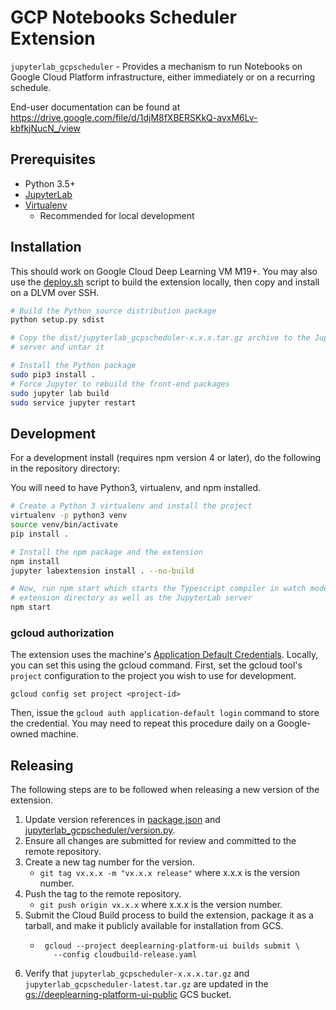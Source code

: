 # GCP Notebooks Scheduler Extension

`jupyterlab_gcpscheduler` - Provides a mechanism to run Notebooks on Google
Cloud Platform infrastructure, either immediately or on a recurring schedule.

End-user documentation can be found at https://drive.google.com/file/d/1djM8fXBERSKkQ-avxM6Lv-kbfkjNucN_/view

## Prerequisites

- Python 3.5+
- [JupyterLab](https://jupyterlab.readthedocs.io/en/stable/getting_started/installation.html)
- [Virtualenv](https://virtualenv.pypa.io/en/latest/)
  - Recommended for local development

## Installation

This should work on Google Cloud Deep Learning VM M19+. You may also use the
[deploy.sh](./deploy.sh) script to build the extension locally, then copy and
install on a DLVM over SSH.

```bash
# Build the Python source distribution package
python setup.py sdist

# Copy the dist/jupyterlab_gcpscheduler-x.x.x.tar.gz archive to the JupyterLab
# server and untar it

# Install the Python package
sudo pip3 install .
# Force Jupyter to rebuild the front-end packages
sudo jupyter lab build
sudo service jupyter restart
```

## Development

For a development install (requires npm version 4 or later), do the following in the repository directory:

You will need to have Python3, virtualenv, and npm installed.

```bash
# Create a Python 3 virtualenv and install the project
virtualenv -p python3 venv
source venv/bin/activate
pip install .

# Install the npm package and the extension
npm install
jupyter labextension install . --no-build

# Now, run npm start which starts the Typescript compiler in watch mode on the
# extension directory as well as the JupyterLab server
npm start
```

### gcloud authorization

The extension uses the machine's
[Application Default Credentials](https://cloud.google.com/docs/authentication/production).
Locally, you can set this using the gcloud command. First, set the gcloud tool's
`project` configuration to the project you wish to use for development.

`gcloud config set project <project-id>`

Then, issue the `gcloud auth application-default login` command to store the
credential. You may need to repeat this procedure daily on a Google-owned
machine.

## Releasing

The following steps are to be followed when releasing a new version of the
extension.

1. Update version references in [package.json](package.json) and
   [jupyterlab_gcpscheduler/version.py](./jupyterlab_gcpscheduler/version.py).
2. Ensure all changes are submitted for review and committed to the remote repository.
3. Create a new tag number for the version.
   - `git tag vx.x.x -m "vx.x.x release"` where x.x.x is the version number.
4. Push the tag to the remote repository.
   - `git push origin vx.x.x` where x.x.x is the version number.
5. Submit the Cloud Build process to build the extension, package it as a tarball,
   and make it publicly available for installation from GCS.
   - ```
      gcloud --project deeplearning-platform-ui builds submit \
        --config cloudbuild-release.yaml
     ```
6. Verify that `jupyterlab_gcpscheduler-x.x.x.tar.gz` and `jupyterlab_gcpscheduler-latest.tar.gz`
   are updated in the [gs://deeplearning-platform-ui-public](https://console.cloud.google.com/storage/browser/deeplearning-platform-ui-public?project=deeplearning-platform-ui) GCS bucket.
